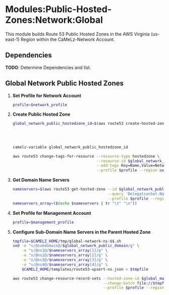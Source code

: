 # Modules:Public-Hosted-Zones:Network:Global

This module builds Route 53 Public Hosted Zones in the AWS Virginia (us-east-1) Region within the CaMeLz-Network Account.

## Dependencies

**TODO**: Determine Dependencies and list.

## Global Network Public Hosted Zones

1. **Set Profile for Network Account**
    ```bash
    profile=$network_profile
    ```

1.  **Create Public Hosted Zone**
    ```bash
    global_network_public_hostedzone_id=$(aws route53 create-hosted-zone --name $global_network_public_domain \
                                                                         --hosted-zone-config Comment="Public Zone for $global_network_public_domain",PrivateZone=false \
                                                                         --caller-reference $(date +%s) \
                                                                         --query 'HostedZone.Id' \
                                                                         --profile $profile --region us-east-1 --output text | cut -f3 -d /)
    camelz-variable global_network_public_hostedzone_id

    aws route53 change-tags-for-resource --resource-type hostedzone \
                                         --resource-id $global_network_public_hostedzone_id \
                                         --add-tags Key=Name,Value=Network-PublicHostedZone Key=Company,Value=CaMeLz Key=Environment,Value=Network \
                                         --profile $profile --region us-east-1 --output text
    ```

1.  **Get Domain Name Servers**
    ```bash
    nameservers=$(aws route53 get-hosted-zone --id $global_network_public_hostedzone_id \
                                              --query 'DelegationSet.NameServers' \
                                              --profile $profile --region us-east-1 --output text)
    nameservers_array=($(echo $nameservers | tr "\t" "\n"))
    ```


1. **Set Profile for Management Account**
    ```bash
    profile=$management_profile
    ```

1.  **Configure Sub-Domain Name Servers in the Parent Hosted Zone**
    ```bash
    tmpfile=$CAMELZ_HOME/tmp/global-network-ns-$$.sh
    sed -e "s/@subdomain@/$global_network_public_domain/g" \
        -e "s/@ns1@/$nameservers_array[1]/g" \
        -e "s/@ns2@/$nameservers_array[2]/g" \
        -e "s/@ns3@/$nameservers_array[3]/g" \
        -e "s/@ns4@/$nameservers_array[4]/g" \
        $CAMELZ_HOME/templates/route53-upsert-ns.json > $tmpfile

    aws route53 change-resource-record-sets --hosted-zone-id $global_management_public_hostedzone_id \
                                            --change-batch file://$tmpfile \
                                            --profile $profile --region us-east-1 --output text
    ```